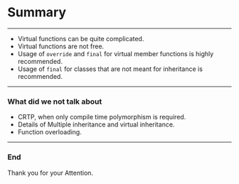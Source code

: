 # Summary

---

* Virtual functions can be quite complicated.
* Virtual functions are not free.
* Usage of `override` and `final` for virtual member functions is highly recommended.
* Usage of `final` for classes that are not meant for inheritance is recommended.

---

### What did we not talk about

* CRTP, when only compile time polymorphism is required.
* Details of Multiple inheritance and virtual inheritance.
* Function overloading.

---

### End
Thank you for your Attention.
